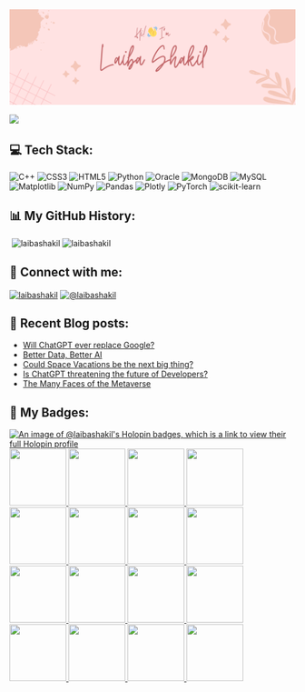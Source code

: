 <img src="header.png"> 

![](https://komarev.com/ghpvc/?username=laibashakil&style=for-the-badge)

## 💻 Tech Stack:
![C++](https://img.shields.io/badge/c++-%2300599C.svg?style=for-the-badge&logo=c%2B%2B&logoColor=white) ![CSS3](https://img.shields.io/badge/css3-%231572B6.svg?style=for-the-badge&logo=css3&logoColor=white) ![HTML5](https://img.shields.io/badge/html5-%23E34F26.svg?style=for-the-badge&logo=html5&logoColor=white) ![Python](https://img.shields.io/badge/python-3670A0?style=for-the-badge&logo=python&logoColor=ffdd54) ![Oracle](https://img.shields.io/badge/Oracle-F80000?style=for-the-badge&logo=oracle&logoColor=white) ![MongoDB](https://img.shields.io/badge/MongoDB-%234ea94b.svg?style=for-the-badge&logo=mongodb&logoColor=white) ![MySQL](https://img.shields.io/badge/mysql-%2300000f.svg?style=for-the-badge&logo=mysql&logoColor=white) ![Matplotlib](https://img.shields.io/badge/Matplotlib-%23ffffff.svg?style=for-the-badge&logo=Matplotlib&logoColor=black) ![NumPy](https://img.shields.io/badge/numpy-%23013243.svg?style=for-the-badge&logo=numpy&logoColor=white) ![Pandas](https://img.shields.io/badge/pandas-%23150458.svg?style=for-the-badge&logo=pandas&logoColor=white) ![Plotly](https://img.shields.io/badge/Plotly-%233F4F75.svg?style=for-the-badge&logo=plotly&logoColor=white) ![PyTorch](https://img.shields.io/badge/PyTorch-%23EE4C2C.svg?style=for-the-badge&logo=PyTorch&logoColor=white) ![scikit-learn](https://img.shields.io/badge/scikit--learn-%23F7931E.svg?style=for-the-badge&logo=scikit-learn&logoColor=white)

## 📊 My GitHub History:
<p>&nbsp;<img align="center" src="https://github-readme-stats.vercel.app/api?username=laibashakil&hide=stars,issues&show=prs_merged_percentage&show_icons=true&theme=buefy&rank_icon=percentile" alt="laibashakil" /> <img align="center" src="https://github-readme-stats.vercel.app/api/top-langs/?username=laibashakil&hide_progress=true&theme=buefy" alt="laibashakil" /></p>


## 🔗 Connect with me:
<p align="left">
<a href="https://linkedin.com/in/laibashakil" target="blank"><img align="center" src="https://raw.githubusercontent.com/rahuldkjain/github-profile-readme-generator/master/src/images/icons/Social/linked-in-alt.svg" alt="laibashakil" height="30" width="40" /></a>
<!-- <a href="https://kaggle.com/laibashakil2" target="blank"><img align="center" src="https://raw.githubusercontent.com/rahuldkjain/github-profile-readme-generator/master/src/images/icons/Social/kaggle.svg" alt="laibashakil2" height="30" width="40" /></a> -->
<a href="https://medium.com/@laibashakil" target="blank"><img align="center" src="https://raw.githubusercontent.com/rahuldkjain/github-profile-readme-generator/master/src/images/icons/Social/medium.svg" alt="@laibashakil" height="30" width="40" /></a>
<!-- <a href="https://www.hackerrank.com/laibashakil2" target="blank"><img align="center" src="https://raw.githubusercontent.com/rahuldkjain/github-profile-readme-generator/master/src/images/icons/Social/hackerrank.svg" alt="laibashakil2" height="30" width="40" /></a> -->
<!-- <a href="https://www.leetcode.com/laibashakil" target="blank"><img align="center" src="https://raw.githubusercontent.com/rahuldkjain/github-profile-readme-generator/master/src/images/icons/Social/leet-code.svg" alt="laibashakil" height="30" width="40" /></a> -->
</p>

## 📝 Recent Blog posts:

<!-- BLOG-POST-LIST:START -->
- [Will ChatGPT ever replace Google?](https://medium.com/@laibashakil/will-chatgpt-ever-dethrone-google-c0c2d761ab9d?source=rss-9ebbaf021527------2)
- [Better Data, Better AI](https://medium.com/@laibashakil/better-data-better-ai-58afebf33b43?source=rss-9ebbaf021527------2)
- [Could Space Vacations be the next big thing?](https://medium.com/@laibashakil/could-space-vacations-be-the-next-big-thing-1f45232345a4?source=rss-9ebbaf021527------2)
- [Is ChatGPT threatening the future of Developers?](https://medium.com/@laibashakil/is-chatgpt-threatening-the-future-of-developers-601d7309dc73?source=rss-9ebbaf021527------2)
- [The Many Faces of the Metaverse](https://medium.com/@laibashakil/the-many-faces-of-the-metaverse-358dc15a5164?source=rss-9ebbaf021527------2)
<!-- BLOG-POST-LIST:END -->

## 🏅 My Badges:
[![An image of @laibashakil's Holopin badges, which is a link to view their full Holopin profile](https://holopin.me/laibashakil)](https://holopin.io/@laibashakil)
<a href="http://www.credly.com/badges/62e65480-2406-45fb-9857-fc2918924637" title="GitHub Foundations">
    <img src="https://images.credly.com/size/100x100/images/024d0122-724d-4c5a-bd83-cfe3c4b7a073/image.png" width="100" height="100">
</a>
<a href="http://www.credly.com/badges/4f3025d0-f697-46ef-a16d-b69357823f0c" title="Data Science Fundamentals Specialization (V2)">
    <img src="https://images.credly.com/size/100x100/images/d229e473-4e74-4852-a355-7242f764ebe7/image.png" width="100" height="100">
</a>
<a href="http://www.credly.com/badges/747e91a2-785a-45d3-a8e6-40f95661587b" title="Statistics for Data Science with Python">
    <img src="https://images.credly.com/size/100x100/images/f27d3b7c-e2b2-4816-9656-c10da20b7296/image.png" width="100" height="100">
</a>
<a href="http://www.credly.com/badges/cf664e17-a9db-403e-b1f7-8ab666bdf84b" title="IBM Data Science Professional Certificate">
    <img src="https://images.credly.com/size/100x100/images/0f740f0e-52f0-4ff3-bcac-e8d2ff735c07/image.png" width="100" height="100">
</a>
<a href="http://www.credly.com/badges/de637587-69ac-462d-bad2-24d7b6367985" title="Machine Learning with Python">
    <img src="https://images.credly.com/size/100x100/images/f283df3d-1780-4c2d-947d-fc80eae0953b/image.png" width="100" height="100">
</a>
<a href="http://www.credly.com/badges/55fcc902-9778-41b2-ab39-d372bb0ea42a" title="Applied Data Science Specialization (V2)">
    <img src="https://images.credly.com/size/100x100/images/fa32e912-a95a-478b-926f-3b98b586e55c/Adv_Data_Science_Specialization.png" width="100" height="100">
</a>
<a href="http://www.credly.com/badges/7b427024-8665-4114-9ac6-9c76c261abcd" title="Applied Data Science Capstone">
    <img src="https://images.credly.com/size/100x100/images/169512d3-cef6-43e3-bec8-e6af2723a076/image.png" width="100" height="100">
</a>
<a href="http://www.credly.com/badges/06efc8da-c0bc-4a80-b789-5559b607b89e" title="Data Science Methodology">
    <img src="https://images.credly.com/size/100x100/images/46defa53-a922-47bd-94ea-b43488f5cd8a/Data_Science_Methodology_Foundational.png" width="100" height="100">
</a>
<a href="http://www.credly.com/badges/24cfd56f-08de-4831-9693-6ac8e44b3e06" title="Python for Data Science and AI">
    <img src="https://images.credly.com/size/100x100/images/b6aa0bc8-1f0a-4939-beef-d073fa3fff9c/image.png" width="100" height="100">
</a>
<a href="http://www.credly.com/badges/529cb6d9-f770-4210-9905-62b790e076bc" title="Databases and SQL for Data Science">
    <img src="https://images.credly.com/size/100x100/images/f2573aac-d21c-483d-acda-afaa366b4f51/image.png" width="100" height="100">
</a>
<a href="http://www.credly.com/badges/2acabcf7-c8c2-4b49-8f83-18598f67aa20" title="Data Analysis with Python">
    <img src="https://images.credly.com/size/100x100/images/950038fc-2519-4f79-8827-f71caf0f5095/image.png" width="100" height="100">
</a>
<a href="http://www.credly.com/badges/bfc24fe6-b774-49da-aeae-4c3ad33b1ef1" title="Data Visualization with Python">
    <img src="https://images.credly.com/size/100x100/images/9da3eedf-fda3-4e81-bb46-d174b4699bf1/image.png" width="100" height="100">
</a>
<a href="http://www.credly.com/badges/492adf31-49c0-4acd-b2a9-99398da1dc78" title="Applied Data Science Specialization">
    <img src="https://images.credly.com/size/100x100/images/4a5f4849-54ae-461f-97ad-cb9c9a04eb63/Adv_Data_Science_Specialization.png" width="100" height="100">
</a>
<a href="http://www.credly.com/badges/2d6062db-6cf6-439f-bf16-3c2c20da299c" title="Python Project for Data Science">
    <img src="https://images.credly.com/size/100x100/images/4dd14b9d-2750-43bc-a5f6-27970c0de0fa/image.png" width="100" height="100">
</a>
<a href="http://www.credly.com/badges/99071721-5c76-40fb-8b30-0a3791ee6508" title="Tools for Data Science V2">
    <img src="https://images.credly.com/size/100x100/images/1447954e-9923-4703-a647-eac80e5f0682/image.png" width="100" height="100">
</a>
<a href="http://www.credly.com/badges/3ea43b3a-e717-4a2d-93ec-03159a3deae4" title="Data Science Orientation">
    <img src="https://images.credly.com/size/100x100/images/5fc2d535-e716-46c4-881a-f4822b8da0e5/Cognitive_Class_-_What_is_Data_Science.png" width="100" height="100">
</a>
